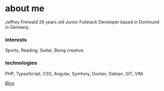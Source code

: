 <h1>about me</h1>

<p>Jeffrey Freiwald 26 years old Junior Fullstack Developer based in Dortmund in Germany.</p>

<h3>interests</h3>
<p>Sports, Reading, Guitar, Being creative.</p>


<h3>technologies</h3>
<p>PHP, TypseScript, CSS, Angular, Symfony, Docker, Debian, GIT, VIM.</p>

[Blog](blog)
